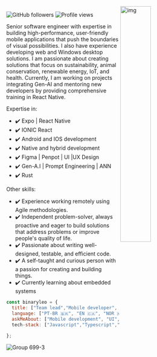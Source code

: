 
<img align="right" alt="img" src="https://user-images.githubusercontent.com/72607039/169917184-a7ca071a-46f8-417d-8037-d73beae94358.png" width="40%" height="auto" />
 

![GitHub followers](https://img.shields.io/github/followers/binaryleo?label=Follow&style=social)
<img src="https://komarev.com/ghpvc/?username=binaryleo&color=008080" alt="Profile views " />


Senior software engineer  with expertise in building high-performance, user-friendly mobile applications that push the boundaries of visual possibilities. I also have experience developing web and Windows desktop solutions. I am passionate about creating solutions that focus on sustainability, animal conservation, renewable energy, IoT, and health. Currently, I am working on projects integrating Gen-AI and mentoring new developers by providing comprehensive training in React Native.

Expertise in:
* ✔️ Expo | React Native 
* ✔️ IONIC React
* ✔️ Android and IOS development
* ✔️ Native and hybrid development
* ✔️ Figma | Penpot | UI |UX Design
* ✔️ Gen-A.I | Prompt Engineering | ANN
* ✔️ Rust

Other skills: 
* ✔️ Experience working remotely using Agile methodologies.
* ✔️ Independent problem-solver, always proactive and eager to build solutions that address problems or improve people's quality of life.
* ✔️ Passionate about writing well-designed, testable, and efficient code.
* ✔️ A self-taught and curious person with a passion for creating and building things.
* ✔️ Currently learning about embedded systems
<div>

```javascript
const binaryleo = {
  title: ["Team lead","Mobile developer", "Android developer", "Swift developer"],
  language: ["PT-BR 🇧🇷", "EN 🇨🇦", "NOR 🇳🇴", "FR 🇫🇷"],
  askMeAbout: ["Mobile development", "UI","Figma"],
  tech-stack: ["Javascript","Typescript","Kotlin","C","C++","ReactJS","React Native","Jetpack Compose"]
  
};


```
![Group 699-3](https://github.com/user-attachments/assets/6b720e69-720b-4f51-8aee-f70042e2ce98)


</div>
